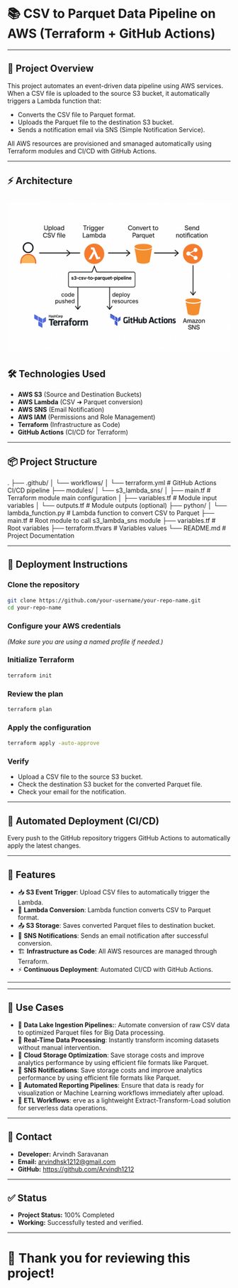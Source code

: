 # 📚 CSV to Parquet Data Pipeline on AWS (Terraform + GitHub Actions)

---

## 📙 Project Overview

This project automates an event-driven data pipeline using AWS services.
When a CSV file is uploaded to the source S3 bucket, it automatically triggers a Lambda function that:

- Converts the CSV file to Parquet format.
- Uploads the Parquet file to the destination S3 bucket.
- Sends a notification email via SNS (Simple Notification Service).

All AWS resources are provisioned and smanaged automatically using Terraform modules and CI/CD with GitHub Actions.

---

## ⚡ Architecture

![Architecture Diagram](./architecture.png)
---

## 🛠️ Technologies Used

- **AWS S3** (Source and Destination Buckets)
- **AWS Lambda** (CSV ➔ Parquet conversion)
- **AWS SNS** (Email Notification)
- **AWS IAM** (Permissions and Role Management)
- **Terraform** (Infrastructure as Code)
- **GitHub Actions** (CI/CD for Terraform)
---

## 📦 Project Structure
.
├── .github/
│   └── workflows/
│       └── terraform.yml         # GitHub Actions CI/CD pipeline
├── modules/
│   └── s3_lambda_sns/
│       ├── main.tf               # Terraform module main configuration
│       ├── variables.tf          # Module input variables
│       └── outputs.tf            # Module outputs (optional)
├── python/
│   └── lambda_function.py        # Lambda function to convert CSV to Parquet
├── main.tf                       # Root module to call s3_lambda_sns module
├── variables.tf                  # Root variables
├── terraform.tfvars              # Variables values
└── README.md                     # Project Documentation

---

## 🚀 Deployment Instructions

### Clone the repository

```bash
git clone https://github.com/your-username/your-repo-name.git
cd your-repo-name
```

### Configure your AWS credentials
*(Make sure you are using a named profile if needed.)*

### Initialize Terraform

```bash
terraform init
```

### Review the plan

```bash
terraform plan
```

### Apply the configuration

```bash
terraform apply -auto-approve
```

### Verify

- Upload a CSV file to the source S3 bucket.
- Check the destination S3 bucket for the converted Parquet file.
- Check your email for the notification.

---

## 💪 Automated Deployment (CI/CD)

Every push to the GitHub repository triggers GitHub Actions to automatically apply the latest changes.

---

## 🌟 Features

- 📥 **S3 Event Trigger**: Upload CSV files to automatically trigger the Lambda.
- 🔄 **Lambda Conversion**: Lambda function converts CSV to Parquet format.
- 📤 **S3 Storage**: Saves converted Parquet files to destination bucket.
- 📧 **SNS Notifications**: Sends an email notification after successful conversion.
- 🏗️ **Infrastructure as Code**: All AWS resources are managed through Terraform.
- ⚡ **Continuous Deployment**: Automated CI/CD with GitHub Actions.


---

---

## 💼  Use Cases

- 🧩 **Data Lake Ingestion Pipelines:**: Automate conversion of raw CSV data to optimized Parquet files for Big Data processing.
- 🧩 **Real-Time Data Processing**: Instantly transform incoming datasets without manual intervention.
- 🧩 **Cloud Storage Optimization**: Save storage costs and improve analytics performance by using efficient file formats like Parquet.
- 🧩 **SNS Notifications**: Save storage costs and improve analytics performance by using efficient file formats like Parquet.
- 🧩 **Automated Reporting Pipelines**: Ensure that data is ready for visualization or Machine Learning workflows immediately after upload.
- 🧩 **ETL Workflows**: erve as a lightweight Extract-Transform-Load solution for serverless data operations.


---

## 📧 Contact

- **Developer:** Arvindh Saravanan
- **Email:** arvindhsk1212@gmail.com
- **GitHub:** https://github.com/Arvindh1212

---

## ✅ Status

- **Project Status:** 100% Completed
- **Working:** Successfully tested and verified.

---


# 🎉 Thank you for reviewing this project!

